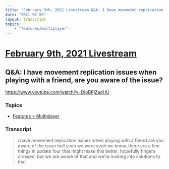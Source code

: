 ```yaml
---
title: "February 9th, 2021 Livestream Q&A: I have movement replication issues when playing with a friend, are you aware of the issue?"
date: "2021-02-09"
layout: transcript
topics:
    - "features/multiplayer"
---
```

# [February 9th, 2021 Livestream](../2021-02-09.md)
## Q&A: I have movement replication issues when playing with a friend, are you aware of the issue?
https://www.youtube.com/watch?v=DipBPjZadHU

### Topics
* [Features > Multiplayer](../topics/features/multiplayer.md)

### Transcript

> i have movement replication issues when playing with a friend are you aware of the issue hell yeah we were yeah we know, there are a few things in update four that might make this better, hopefully fingers crossed, but we are aware of that and we're looking into solutions to that
